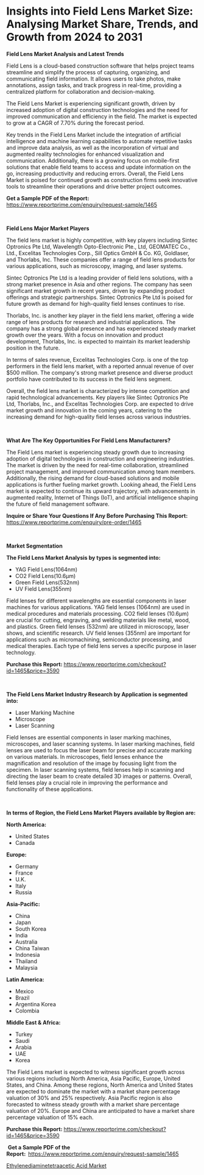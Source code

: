 <p><h1>Insights into Field Lens Market Size: Analysing Market Share, Trends, and Growth from 2024 to 2031</h1></p><p><strong>Field Lens Market Analysis and Latest Trends</strong></p>
<p><p>Field Lens is a cloud-based construction software that helps project teams streamline and simplify the process of capturing, organizing, and communicating field information. It allows users to take photos, make annotations, assign tasks, and track progress in real-time, providing a centralized platform for collaboration and decision-making.</p><p>The Field Lens Market is experiencing significant growth, driven by increased adoption of digital construction technologies and the need for improved communication and efficiency in the field. The market is expected to grow at a CAGR of 7.70% during the forecast period.</p><p>Key trends in the Field Lens Market include the integration of artificial intelligence and machine learning capabilities to automate repetitive tasks and improve data analysis, as well as the incorporation of virtual and augmented reality technologies for enhanced visualization and communication. Additionally, there is a growing focus on mobile-first solutions that enable field teams to access and update information on the go, increasing productivity and reducing errors. Overall, the Field Lens Market is poised for continued growth as construction firms seek innovative tools to streamline their operations and drive better project outcomes.</p></p>
<p><strong>Get a Sample PDF of the Report:&nbsp;</strong> <a href="https://www.reportprime.com/enquiry/request-sample/1465">https://www.reportprime.com/enquiry/request-sample/1465</a></p>
<p>&nbsp;</p>
<p><strong>Field Lens Major Market Players</strong></p>
<p><p>The field lens market is highly competitive, with key players including Sintec Optronics Pte Ltd, Wavelength Opto-Electronic Pte., Ltd, GEOMATEC Co., Ltd., Excelitas Technologies Corp., Sill Optics GmbH & Co. KG, Goldlaser, and Thorlabs, Inc. These companies offer a range of field lens products for various applications, such as microscopy, imaging, and laser systems.</p><p>Sintec Optronics Pte Ltd is a leading provider of field lens solutions, with a strong market presence in Asia and other regions. The company has seen significant market growth in recent years, driven by expanding product offerings and strategic partnerships. Sintec Optronics Pte Ltd is poised for future growth as demand for high-quality field lenses continues to rise.</p><p>Thorlabs, Inc. is another key player in the field lens market, offering a wide range of lens products for research and industrial applications. The company has a strong global presence and has experienced steady market growth over the years. With a focus on innovation and product development, Thorlabs, Inc. is expected to maintain its market leadership position in the future.</p><p>In terms of sales revenue, Excelitas Technologies Corp. is one of the top performers in the field lens market, with a reported annual revenue of over $500 million. The company's strong market presence and diverse product portfolio have contributed to its success in the field lens segment.</p><p>Overall, the field lens market is characterized by intense competition and rapid technological advancements. Key players like Sintec Optronics Pte Ltd, Thorlabs, Inc., and Excelitas Technologies Corp. are expected to drive market growth and innovation in the coming years, catering to the increasing demand for high-quality field lenses across various industries.</p></p>
<p>&nbsp;</p>
<p><strong>What Are The Key Opportunities For Field Lens Manufacturers?</strong></p>
<p><p>The Field Lens market is experiencing steady growth due to increasing adoption of digital technologies in construction and engineering industries. The market is driven by the need for real-time collaboration, streamlined project management, and improved communication among team members. Additionally, the rising demand for cloud-based solutions and mobile applications is further fueling market growth. Looking ahead, the Field Lens market is expected to continue its upward trajectory, with advancements in augmented reality, Internet of Things (IoT), and artificial intelligence shaping the future of field management software.</p></p>
<p><strong>Inquire or Share Your Questions If Any Before Purchasing This Report:</strong> <a href="https://www.reportprime.com/enquiry/pre-order/1465">https://www.reportprime.com/enquiry/pre-order/1465</a></p>
<p>&nbsp;</p>
<p><strong>Market Segmentation</strong></p>
<p><strong>The Field Lens Market Analysis by types is segmented into:</strong></p>
<p><ul><li>YAG Field Lens(1064nm)</li><li>CO2 Field Lens(10.6μm)</li><li>Green Field Lens(532nm)</li><li>UV Field Lens(355nm)</li></ul></p>
<p><p>Field lenses for different wavelengths are essential components in laser machines for various applications. YAG field lenses (1064nm) are used in medical procedures and materials processing. CO2 field lenses (10.6μm) are crucial for cutting, engraving, and welding materials like metal, wood, and plastics. Green field lenses (532nm) are utilized in microscopy, laser shows, and scientific research. UV field lenses (355nm) are important for applications such as micromachining, semiconductor processing, and medical therapies. Each type of field lens serves a specific purpose in laser technology.</p></p>
<p><strong>Purchase this Report:&nbsp;</strong><a href="https://www.reportprime.com/checkout?id=1465&price=3590">https://www.reportprime.com/checkout?id=1465&price=3590</a></p>
<p>&nbsp;</p>
<p><strong>The Field Lens Market Industry Research by Application is segmented into:</strong></p>
<p><ul><li>Laser Marking Machine</li><li>Microscope</li><li>Laser Scanning</li></ul></p>
<p><p>Field lenses are essential components in laser marking machines, microscopes, and laser scanning systems. In laser marking machines, field lenses are used to focus the laser beam for precise and accurate marking on various materials. In microscopes, field lenses enhance the magnification and resolution of the image by focusing light from the specimen. In laser scanning systems, field lenses help in scanning and directing the laser beam to create detailed 3D images or patterns. Overall, field lenses play a crucial role in improving the performance and functionality of these applications.</p></p>
<p>&nbsp;</p>
<p><strong>In terms of Region, the Field Lens Market Players available by Region are:</strong></p>
<p>
    <p> <strong> North America: </strong>
        <ul>
            <li>United States</li>
            <li>Canada</li>
        </ul>
        </p> 
    <p> <strong> Europe: </strong>
        <ul>
            <li>Germany</li>
            <li>France</li>
            <li>U.K.</li>
            <li>Italy</li>
            <li>Russia</li>
        </ul>
        </p> 
    <p> <strong> Asia-Pacific: </strong>
        <ul>
            <li>China</li>
            <li>Japan</li>
            <li>South Korea</li>
            <li>India</li>
            <li>Australia</li>
            <li>China Taiwan</li>
            <li>Indonesia</li>
            <li>Thailand</li>
            <li>Malaysia</li>
        </ul>
        </p> 
    <p> <strong> Latin America: </strong>
        <ul>
            <li>Mexico</li>
            <li>Brazil</li>
            <li>Argentina Korea</li>
            <li>Colombia</li>
        </ul>
        </p> 
    <p> <strong> Middle East & Africa: </strong>
        <ul>
            <li>Turkey</li>
            <li>Saudi</li>
            <li>Arabia</li>
            <li>UAE</li>
            <li>Korea</li>
        </ul>
    </p>
    </p>
<p><p>The Field Lens market is expected to witness significant growth across various regions including North America, Asia Pacific, Europe, United States, and China. Among these regions, North America and United States are expected to dominate the market with a market share percentage valuation of 30% and 25% respectively. Asia Pacific region is also forecasted to witness steady growth with a market share percentage valuation of 20%. Europe and China are anticipated to have a market share percentage valuation of 15% each.</p></p>
<p><strong>Purchase this Report: </strong><a href="https://www.reportprime.com/checkout?id=1465&price=3590">https://www.reportprime.com/checkout?id=1465&price=3590</a></p>
<p>&nbsp;<strong>Get a Sample PDF of the Report:&nbsp;&nbsp;</strong><a href="https://www.reportprime.com/enquiry/request-sample/1465">https://www.reportprime.com/enquiry/request-sample/1465</a></p>
<p><strong></strong></p>
<p><p><a href="https://eight-handstand-8fb.notion.site/Ethylenediaminetetraacetic-Acid-Market-Growth-Market-Trends-COVID-19-Impact-and-Forecasts-for-per-56d120fb0b03468cbfb8e121a8fe70ba">Ethylenediaminetetraacetic Acid Market</a></p></p>